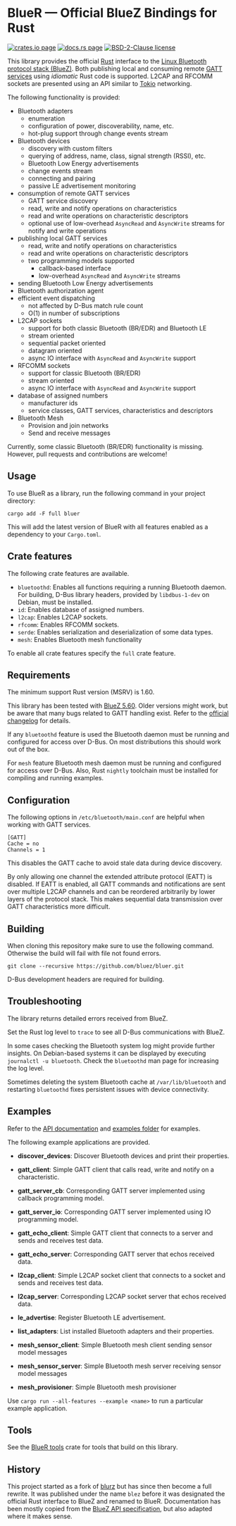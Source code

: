 BlueR — Official BlueZ Bindings for Rust
========================================

[![crates.io page](https://img.shields.io/crates/v/bluer)](https://crates.io/crates/bluer)
[![docs.rs page](https://docs.rs/bluer/badge.svg)](https://docs.rs/bluer)
[![BSD-2-Clause license](https://img.shields.io/crates/l/bluer)](https://raw.githubusercontent.com/bluez/bluer/master/LICENSE)

This library provides the official [Rust] interface to the [Linux Bluetooth protocol stack (BlueZ)].
Both publishing local and consuming remote [GATT services] using *idiomatic* Rust code is supported.
L2CAP and RFCOMM sockets are presented using an API similar to [Tokio] networking.

The following functionality is provided:

* Bluetooth adapters
    * enumeration
    * configuration of power, discoverability, name, etc.
    * hot-plug support through change events stream
* Bluetooth devices
    * discovery with custom filters
    * querying of address, name, class, signal strength (RSSI), etc.
    * Bluetooth Low Energy advertisements
    * change events stream
    * connecting and pairing
    * passive LE advertisement monitoring
* consumption of remote GATT services
    * GATT service discovery
    * read, write and notify operations on characteristics
    * read and write operations on characteristic descriptors
    * optional use of low-overhead `AsyncRead` and `AsyncWrite` streams for notify and write operations
* publishing local GATT services
    * read, write and notify operations on characteristics
    * read and write operations on characteristic descriptors
    * two programming models supported
        * callback-based interface
        * low-overhead `AsyncRead` and `AsyncWrite` streams
* sending Bluetooth Low Energy advertisements
* Bluetooth authorization agent
* efficient event dispatching
    * not affected by D-Bus match rule count
    * O(1) in number of subscriptions
* L2CAP sockets
    * support for both classic Bluetooth (BR/EDR) and Bluetooth LE
    * stream oriented
    * sequential packet oriented
    * datagram oriented
    * async IO interface with `AsyncRead` and `AsyncWrite` support
* RFCOMM sockets
    * support for classic Bluetooth (BR/EDR)
    * stream oriented
    * async IO interface with `AsyncRead` and `AsyncWrite` support
* database of assigned numbers
    * manufacturer ids
    * service classes, GATT services, characteristics and descriptors
* Bluetooth Mesh
    * Provision and join networks
    * Send and receive messages

Currently, some classic Bluetooth (BR/EDR) functionality is missing.
However, pull requests and contributions are welcome!

[Rust]: https://www.rust-lang.org/
[Linux Bluetooth protocol stack (BlueZ)]: http://www.bluez.org/
[GATT services]: https://www.oreilly.com/library/view/getting-started-with/9781491900550/ch04.html
[Tokio]: https://tokio.rs/

Usage
-----

To use BlueR as a library, run the following command in your project directory:

    cargo add -F full bluer

This will add the latest version of BlueR with all features enabled as a dependency to your `Cargo.toml`.

Crate features
--------------
The following crate features are available.

* `bluetoothd`: Enables all functions requiring a running Bluetooth daemon.
  For building, D-Bus library headers, provided by `libdbus-1-dev` on Debian, must be installed.
* `id`: Enables database of assigned numbers.
* `l2cap`: Enables L2CAP sockets.
* `rfcomm`: Enables RFCOMM sockets.
* `serde`: Enables serialization and deserialization of some data types.
* `mesh`: Enables Bluetooth mesh functionality

To enable all crate features specify the `full` crate feature.

Requirements
------------

The minimum support Rust version (MSRV) is 1.60.

This library has been tested with [BlueZ 5.60].
Older versions might work, but be aware that many bugs related to GATT handling exist.
Refer to the [official changelog] for details.

If any `bluetoothd` feature is used the Bluetooth daemon must be running and configured for access over D-Bus.
On most distributions this should work out of the box.

For `mesh` feature Bluetooth mesh daemon must be running and configured for access over D-Bus. Also, Rust `nightly` 
toolchain must be installed for compiling and running examples. 

[BlueZ 5.60]: http://www.bluez.org/release-of-bluez-5-60/
[official changelog]: https://github.com/bluez/bluez/blob/master/ChangeLog

Configuration
-------------

The following options in `/etc/bluetooth/main.conf` are helpful when working with GATT services.

    [GATT]
    Cache = no
    Channels = 1

This disables the GATT cache to avoid stale data during device discovery.

By only allowing one channel the extended attribute protocol (EATT) is disabled.
If EATT is enabled, all GATT commands and notifications are sent over multiple L2CAP channels and can be reordered arbitrarily by lower layers of the protocol stack.
This makes sequential data transmission over GATT characteristics more difficult.

Building
--------

When cloning this repository make sure to use the following command.
Otherwise the build will fail with file not found errors.

    git clone --recursive https://github.com/bluez/bluer.git

D-Bus development headers are required for building.

Troubleshooting
---------------

The library returns detailed errors received from BlueZ.

Set the Rust log level to `trace` to see all D-Bus communications with BlueZ.

In some cases checking the Bluetooth system log might provide further insights.
On Debian-based systems it can be displayed by executing `journalctl -u bluetooth`.
Check the `bluetoothd` man page for increasing the log level.

Sometimes deleting the system Bluetooth cache at `/var/lib/bluetooth` and restarting
`bluetoothd` fixes persistent issues with device connectivity.

Examples
--------
Refer to the [API documentation] and [examples folder] for examples.

The following example applications are provided.

  - **discover_devices**: Discover Bluetooth devices and print their properties.

  - **gatt_client**: Simple GATT client that calls read, write and notify on a characteristic.

  - **gatt_server_cb**: Corresponding GATT server implemented using callback programming model.

  - **gatt_server_io**: Corresponding GATT server implemented using IO programming model.

  - **gatt_echo_client**: Simple GATT client that connects to a server and sends and receives test data.

  - **gatt_echo_server**: Corresponding GATT server that echos received data.

  - **l2cap_client**: Simple L2CAP socket client that connects to a socket and sends and receives test data.

  - **l2cap_server**: Corresponding L2CAP socket server that echos received data.

  - **le_advertise**: Register Bluetooth LE advertisement.

  - **list_adapters**: List installed Bluetooth adapters and their properties.

  - **mesh_sensor_client**: Simple Bluetooth mesh client sending sensor model messages

  - **mesh_sensor_server**: Simple Bluetooth mesh server receiving sensor model messages

  - **mesh_provisioner**: Simple Bluetooth mesh provisioner

Use `cargo run --all-features --example <name>` to run a particular example application.

[API documentation]: https://docs.rs/bluer
[examples folder]: https://github.com/bluez/bluer/tree/master/bluer/examples

Tools
-----

See the [BlueR tools] crate for tools that build on this library.

[BlueR tools]: https://crates.io/crates/bluer-tools

History
-------

This project started as a fork of [blurz] but has since then become a full rewrite.
It was published under the name `blez` before it was designated the official Rust
interface to BlueZ and renamed to BlueR.
Documentation has been mostly copied from the [BlueZ API specification], but
also adapted where it makes sense.

[blurz]: https://github.com/szeged/blurz
[BlueZ API specification]: https://git.kernel.org/pub/scm/bluetooth/bluez.git/tree/doc/
